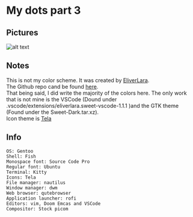 # My dots part 3

## Pictures
![alt text](https://github.com/CaydendW/dots3/blob/master/Pictures/fullrice.png?raw=true)

## Notes
This is not my color scheme. It was created by [EliverLara](https://github.com/EliverLara/).  
The Github repo cand be found [here](https://github.com/EliverLara/Sweet).  
That being said, I did write the majority of the colors here. The only work that is not mine is the VSCode (Dound under .vscode/extensions/eliverlara.sweet-vscode-1.1.1 )and the GTK theme (Found under the Sweet-Dark.tar.xz).  
Icon theme is [Tela](https://github.com/vinceliuice/Tela-icon-theme)

## Info
```
OS: Gentoo
Shell: Fish
Monospace font: Source Code Pro
Regular font: Ubuntu
Terminal: Kitty
Icons: Tela
File manager: nautilus
Window manager: dwm
Web browser: qutebrowser
Application launcher: rofi
Editors: vim, Doom Emcas and VSCode
Compositor: Stock picom
```
